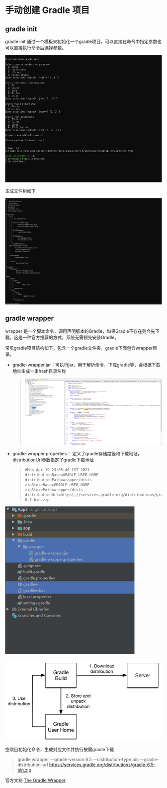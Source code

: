 # 手动创建 Gradle 项目



## gradle init

gradle init 通过一个模板来初始化一个gradle项目，可以直接在命令中指定参数也可以直接执行命令后选择参数。

![image-20210420004729204](manual-create-gradle.assets/image-20210420004729204.png)                                           



生成文件树如下

![image-20210420004806376](manual-create-gradle.assets/image-20210420004806376.png)



## gradle wrapper

wrapper 是一个脚本命令，调用声明版本的Gradle，如果Gradle不存在则会先下载。这是一种官方推荐的方式，系统无需预先安装Gradle。

常见gradle项目结构如下，包含一个gradle文件夹，gradle下面包含wrapper目录。

- gradle-wrapper.jar：可执行jar，用于解析命令，下载gradle等，会根据下载地址生成一串hash目录名称

  > ![image-20210420003641443](manual-create-gradle.assets/image-20210420003641443.png)

- gradle-wrapper.properties： 定义了gradle存储路径和下载地址，distributionUrl参数指定了gradle下载地址

  > ```
  > #Mon Apr 19 23:05:40 CST 2021
  > distributionBase=GRADLE_USER_HOME
  > distributionPath=wrapper/dists
  > zipStoreBase=GRADLE_USER_HOME
  > zipStorePath=wrapper/dists
  > distributionUrl=https\://services.gradle.org/distributions/gradle-6.5-bin.zip
  > ```

![image-20210420002816752](manual-create-gradle.assets/image-20210420002816752.png)

![wrapper workflow](manual-create-gradle.assets/wrapper-workflow.png)







空项目初始化命令，生成对应文件并执行按需gradle下载

> gradle wrapper --gradle-version 6.5 --distribution-type bin --gradle-distribution-url https://services.gradle.org/distributions/gradle-6.5-bin.zip



官方文档 [The Gradle Wrapper](https://docs.gradle.org/current/userguide/gradle_wrapper.html#sec:adding_wrapper)

